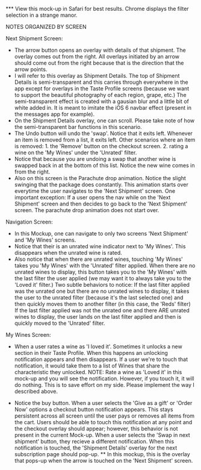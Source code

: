 *** View this mock-up in Safari for best results. Chrome displays the filter selection in a strange manor.


NOTES ORGANIZED BY SCREEN


Next Shipment Screen:

- The arrow button opens an overlay with details of that shipment. The overlay comes out from the right. All overlays initiated by an arrow should come out from the right because that is the direction that the arrow points. 
- I will refer to this overlay as Shipment Details. The top of Shipment Details is semi-transparent and this carries through everywhere in the app except for overlays in the Taste Profile screens (because we want to support the beautiful photography of each region, grape, etc.) The semi-transparent effect is created with a gausian blur and a little bit of white added in. It is meant to imitate the iOS 6 navbar effect (present in the messages app for example).
- On the Shipment Details overlay, one can scroll. Please take note of how the semi-transparent bar functions in this scenario.
- The Undo button will undo the 'swap'. Notice that it exits left. Whenever an item is removed from a list, it exits left. Other scenarios where an item is removed: 1. the 'Remove' button on the checkout screen. 2. rating a wine on the 'My Wines' under the 'Unrated' filter.
- Notice that because you are undoing a swap that another wine is swapped back in at the bottom of this list. Notice the new wine comes in from the right.
- Also on this screen is the Parachute drop animation. Notice the slight swinging that the package does constantly. This animation starts over everytime the user navigates to the 'Next Shipment' screen. One important exception: If a user opens the nav while on the 'Next Shipment' screen and then decides to go back to the 'Next Shipment' screen. The parachute drop animation does not start over.


Navigation Screen:

- In this Mockup, one can navigate to only two screens 'Next Shipment' and 'My Wines' screens.
- Notice that their is an unrated wine indicator next to 'My Wines'. This disappears when the unrated wine is rated.
- Also notice that when there are unrated wines, touching 'My Wines' takes you 'My Wines' with the 'Unrated' filter applied. When there are no unrated wines to display, this button takes you to the 'My Wines' with the last filter the user applied (we may want it to always take you to the 'Loved it' filter.) 
Two subtle behaviors to notice:
If the last filter applied was the unrated one but there are no unrated wines to display, it takes the user to the unrated filter (because it's the last selected one) and then quickly moves them to another filter (in this case, the 'Reds' filter) 
If the last filter applied was not the unrated one and there ARE unrated wines to display, the user lands on the last filter applied and then is quickly moved to the 'Unrated' filter.


My Wines Screen:

- When a user rates a wine as 'I loved it'. Sometimes it unlocks a new section in their Taste Profile. When this happens an unlocking notification appears and then disappears. If a user we're to touch that notification, it would take them to a list of Wines that share the characteristic they unlocked. NOTE: Rate a wine as 'Loved it' in this mock-up and you will see the notification. However, if you touch it, it will do nothing. This is to save effort on my side. Please implement the way I described above.

- Notice the buy button. When a user selects the 'Give as a gift' or 'Order Now' options a checkout button notification appears. This stays persistent across all screen until the user pays or removes all items from the cart. Users should be able to touch this notification at any point and the checkout overlay should appear; however, this behavior is not present in the current Mock-up. When a user selects the 'Swap in next shipment' button, they recieve a different notification. When this notification is touched, the 'Shipment Details' overlay for the next subscription page should pop-up. ** In this mockup, this is the overlay that pops-up when the arrow is touched on the 'Next Shipment' screen.









